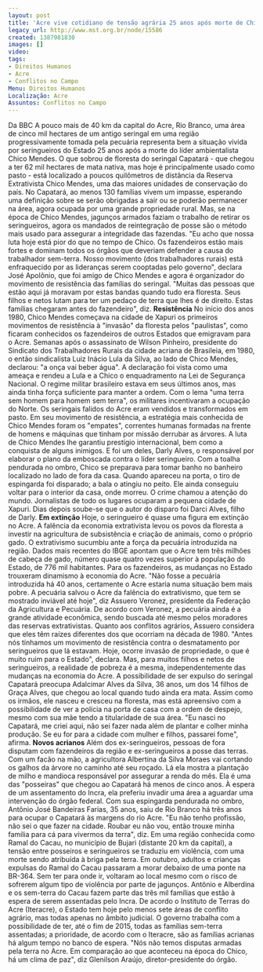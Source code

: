 ```yaml
---
layout: post
title: 'Acre vive cotidiano de tensão agrária 25 anos após morte de Chico Mendes '
legacy_url: http://www.mst.org.br/node/15586
created: 1387981830
images: []
video: 
tags:
- Direitos Humanos
- Acre
- Conflitos no Campo
Menu: Direitos Humanos
Localização: Acre
Assuntos: Conflitos no Campo
---
```



Da BBC
A pouco mais de 40 km da capital do Acre, Rio Branco, uma área de cinco mil hectares de um antigo seringal em uma região progressivamente tomada pela pecuária representa bem a situação vivida por seringueiros do Estado 25 anos após a morte do líder ambientalista Chico Mendes.
O que sobrou de floresta do seringal Capatará - que chegou a ter 62 mil hectares de mata nativa, mas hoje é principalmente usado como pasto - está localizado a poucos quilômetros de distância da Reserva Extrativista Chico Mendes, uma das maiores unidades de conservação do país.
No Capatará, ao menos 130 famílias vivem um impasse, esperando uma definição sobre se serão obrigadas a sair ou se poderão permanecer na área, agora ocupada por uma grande propriedade rural.
Mas, se na época de Chico Mendes, jagunços armados faziam o trabalho de retirar os seringueiros, agora os mandados de reintegração de posse são o método mais usado para assegurar a integridade das fazendas.
"Eu acho que nossa luta hoje está pior do que no tempo de Chico. Os fazendeiros estão mais fortes e dominam todos os órgãos que deveriam defender a causa do trabalhador sem-terra. Nosso movimento (dos trabalhadores rurais) está enfraquecido por as lideranças serem cooptadas pelo governo", declara José Apolônio, que foi amigo de Chico Mendes e agora é organizador do movimento de resistência das famílias do seringal.
"Muitas das pessoas que estão aqui já moravam por estas bandas quando tudo era floresta. Seus filhos e netos lutam para ter um pedaço de terra que lhes é de direito. Estas famílias chegaram antes do fazendeiro", diz.
**Resistência**
No início dos anos 1980, Chico Mendes começava na cidade de Xapuri os primeiros movimentos de resistência à "invasão" da floresta pelos "paulistas", como ficaram conhecidos os fazendeiros de outros Estados que emigravam para o Acre.
Semanas após o assassinato de Wilson Pinheiro, presidente do Sindicato dos Trabalhadores Rurais da cidade acriana de Brasileia, em 1980, o então sindicalista Luiz Inácio Lula da Silva, ao lado de Chico Mendes, declarou: "a onça vai beber água".
A declaração foi vista como uma ameaça e rendeu a Lula e a Chico o enquadramento na Lei de Segurança Nacional.
O regime militar brasileiro estava em seus últimos anos, mas ainda tinha força suficiente para manter a ordem. Com o lema "uma terra sem homem para homem sem terra", os militares incentivaram a ocupação do Norte. Os seringais falidos do Acre eram vendidos e transformados em pasto.
Em seu movimento de resistência, a estratégia mais conhecida de Chico Mendes foram os "empates", correntes humanas formadas na frente de homens e máquinas que tinham por missão derrubar as árvores.
A luta de Chico Mendes lhe garantiu prestígio internacional, bem como a conquista de alguns inimigos. E foi um deles, Darly Alves, o responsável por elaborar o plano da emboscada contra o líder seringueiro. Com a toalha pendurada no ombro, Chico se preparava para tomar banho no banheiro localizado no lado de fora da casa.
Quando apareceu na porta, o tiro de espingarda foi disparado; a bala o atingiu no peito. Ele ainda conseguiu voltar para o interior da casa, onde morreu. O crime chamou a atenção do mundo. Jornalistas de todo os lugares ocuparam a pequena cidade de Xapuri.
Dias depois soube-se que o autor do disparo foi Darci Alves, filho de Darly.
**Em extinção**
Hoje, o seringueiro é quase uma figura em extinção no Acre. A falência da economia extrativista levou os povos da floresta a investir na agricultura de subsistência e criação de animais, como o próprio gado.
O extrativismo sucumbiu ante a força da pecuária introduzida na região. Dados mais recentes do IBGE apontam que o Acre tem três milhões de cabeça de gado, número quase quatro vezes superior à população do Estado, de 776 mil habitantes.
Para os fazendeiros, as mudanças no Estado trouxeram dinamismo à economia do Acre. "Não fosse a pecuária introduzida há 40 anos, certamente o Acre estaria numa situação bem mais pobre. A pecuária salvou o Acre da falência do extrativismo, que tem se mostrado inviável até hoje", diz Assuero Veronez, presidente da Federação da Agricultura e Pecuária.
De acordo com Veronez, a pecuária ainda é a grande atividade econômica, sendo buscada até mesmo pelos moradores das reservas extrativistas.
Quanto aos conflitos agrários, Assuero considera que eles têm raízes diferentes dos que ocorriam na década de 1980. "Antes nós tínhamos um movimento de resistência contra o desmatamento por seringueiros que lá estavam. Hoje, ocorre invasão de propriedade, o que é muito ruim para o Estado", declara.
Mas, para muitos filhos e netos de seringueiros, a realidade de pobreza é a mesma, independentemente das mudanças na economia do Acre.
A possibilidade de ser expulso do seringal Capatará preocupa Adalcimar Alves da Silva, 36 anos, um dos 14 filhos de Graça Alves, que chegou ao local quando tudo ainda era mata.
Assim como os irmãos, ele nasceu e cresceu na floresta, mas está apreensivo com a possibilidade de ver a polícia na porta de casa com a ordem de despejo, mesmo com sua mãe tendo a titularidade de sua área.
"Eu nasci no Capatará, me criei aqui, não sei fazer nada além de plantar e colher minha produção. Se eu for para a cidade com mulher e filhos, passarei fome", afirma.
**Novos acrianos**
Além dos ex-seringueiros, pessoas de fora disputam com fazendeiros da região e ex-seringueiros a posse das terras.
Com um facão na mão, a agricultora Albertina da Silva Moraes vai cortando os galhos da árvore no caminho até seu roçado. Lá ela mostra a plantação de milho e mandioca responsável por assegurar a renda do mês.
Ela é uma das "posseiras" que chegou ao Capatará há menos de cinco anos. À espera de um assentamento do Incra, ela preferiu invadir uma área a aguardar uma intervenção do órgão federal.
Com sua espingarda pendurada no ombro, Antônio José Bandeiras Farias, 35 anos, saiu de Rio Branco há três anos para ocupar o Capatará às margens do rio Acre.
"Eu não tenho profissão, não sei o que fazer na cidade. Roubar eu não vou, então trouxe minha família para cá para vivermos da terra", diz.
Em uma região conhecida como Ramal do Cacau, no município de Bujari (distante 20 km da capital), a tensão entre posseiros e seringueiros se traduziu em violência, com uma morte sendo atribuída à briga pela terra.
Em outubro, adultos e crianças expulsas do Ramal do Cacau passaram a morar debaixo de uma ponte na BR-364. Sem ter para onde ir, voltaram ao local mesmo com o risco de sofrerem algum tipo de violência por parte de jagunços.
Antônio e Alberdina e os sem-terra do Cacau fazem parte das três mil famílias que estão à espera de serem assentadas pelo Incra.
De acordo o Instituto de Terras do Acre (Iteracre), o Estado tem hoje pelo menos sete áreas de conflito agrário, mas todas apenas no âmbito judicial.
O governo trabalha com a possibilidade de ter, até o fim de 2015, todas as famílias sem-terra assentadas; a prioridade, de acordo com o Iteracre, são as famílias acrianas há algum tempo no banco de espera.
"Nós não temos disputas armadas pela terra no Acre. Em comparação ao que aconteceu na época do Chico, há um clima de paz", diz Glenilson Araújo, diretor-presidente do órgão.
 
 
